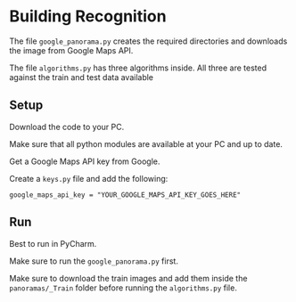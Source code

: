 # Building Recognition

The file `google_panorama.py` creates the required directories and downloads the image from Google Maps API.

The file `algorithms.py` has three algorithms inside. All three are tested against the train and test data available 

## Setup 

Download the code to your PC.

Make sure that all python modules are available at your PC and up to date.

Get a Google Maps API key from Google.

Create a `keys.py` file and add the following: 

`google_maps_api_key = "YOUR_GOOGLE_MAPS_API_KEY_GOES_HERE"`

## Run

Best to run in PyCharm. 

Make sure to run the `google_panorama.py` first. 

Make sure to download the train images and add them inside the `panoramas/_Train` folder before running the `algorithms.py` file.
